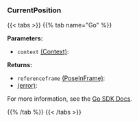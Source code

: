 ### CurrentPosition

{{< tabs >}}
{{% tab name="Go" %}}

**Parameters:**

- `context` [(Context)](https://pkg.go.dev/context#Context):

**Returns:**

- `referenceframe` [(PoseInFrame)](https://pkg.go.dev/go.viam.com/rdk@v0.26.0/referenceframe#PoseInFrame):
- [(error)](https://pkg.go.dev/builtin#error):

For more information, see the [Go SDK Docs](https://pkg.go.dev/go.viam.com/rdk/services/motion#Localizer).

{{% /tab %}}
{{< /tabs >}}
